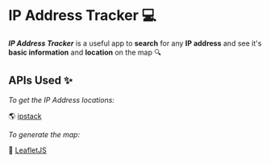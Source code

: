 # IP Address Tracker 💻 #


***IP Address Tracker*** is a useful app to **search** for any **IP address** and see it's **basic information** and **location** on the map 🔍 

## APIs Used ✨ ##

_To get the IP Address locations:_

🌎 [ipstack](https://ipstack.com/)

_To generate the map:_

🍃 [LeafletJS](https://leafletjs.com/)
